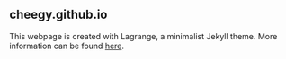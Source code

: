 ## cheegy.github.io

This webpage is created with Lagrange, a minimalist Jekyll theme. More information can be found [here](https://lenpaul.github.io/Lagrange/).

